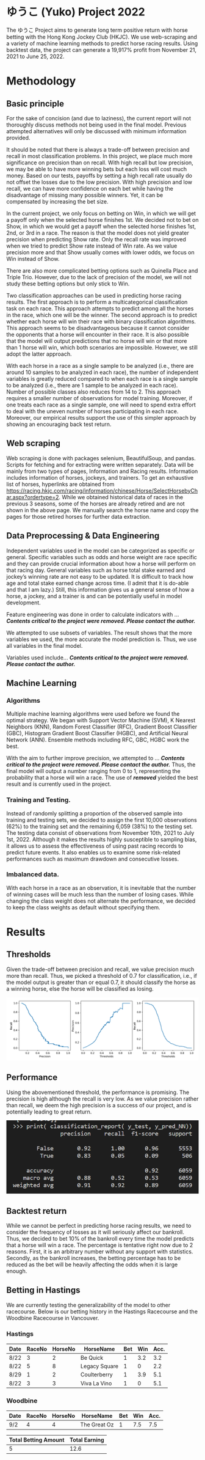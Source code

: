 # ゆうこ (Yuko) Project 2022
	
The ゆうこ Project aims to generate long term positive return with horse betting with the Hong Kong Jockey Club (HKJC). We use web-scraping and a variety of machine learning methods to predict horse racing results. Using backtest data, the project can generate a 19,917% profit from November 21, 2021 to June 25, 2022.
    
# Methodology

## Basic principle
For the sake of concision (and due to laziness), the current report will not thoroughly discuss methods not being used in the final model. Previous attempted alternatives will only be discussed with minimum information provided.

It should be noted that there is always a trade-off between precision and recall in most classification problems. In this project, we place much more significance on precision than on recall. With high recall but low precision, we may be able to have more winning bets but each loss will cost much money. Based on our tests, payoffs by setting a high recall rate usually do not offset the losses due to the low precision. With high precision and low recall, we can have more confidence on each bet while having the disadvantage of missing many possible winners. Yet, it can be compensated by increasing the bet size.

In the current project, we only focus on betting on Win, in which we will get a payoff only when the selected horse finishes 1st. We decided not to bet on Show, in which we would get a payoff when the selected horse finishes 1st, 2nd, or 3rd in a race. The reason is that the model does not yield greater precision when predicting Show rate. Only the recall rate was improved when we tried to predict Show rate instead of Win rate. As we value precision more and that Show usually comes with lower odds, we focus on Win instead of Show.

There are also more complicated betting options such as Quinella Place and Triple Trio. However, due to the lack of precision of the model, we will not study these betting options but only stick to Win.

Two classification approaches can be used in predicting horse racing results. The first approach is to perform a multicategorical classification task on each race. This approach attempts to predict among all the horses in the race, which one will be the winner. The second approach  is to predict whether each horse will win their race with binary classification algorithms. This approach seems to be disadvantageous because it cannot consider the opponents that a horse will encounter in their race. It is also possible that the model will output predictions that no horse will win or that more than 1 horse will win, which both scenarios are impossible. However, we still adopt the latter approach.

With each horse in a race as a single sample to be analyzed (i.e., there are around 10 samples to be analyzed in each race), the number of independent variables is greatly reduced compared to when each race is a single sample to be analyzed (i.e., there are 1 sample to be analyzed in each race). Number of possible classes also reduces from 14 to 2. This approach requires a smaller number of observations for model training. Moreover, if one treats each race as a single sample, one will need to spend extra effort to deal with the uneven number of horses participating in each race. Moreover, our empirical results support the use of this simpler approach by showing an encouraging back test return.

## Web scraping

Web scraping is done with packages selenium, BeautifulSoup, and pandas. Scripts for fetching and for extracting were written separately. Data will be mainly from two types of pages, Information and Racing results. Information includes information of horses, jockeys, and trainers. To get an exhaustive list of horses, hyperlinks are obtained from https://racing.hkjc.com/racing/information/chinese/Horse/SelectHorsebyChar.aspx?ordertype=2. While we obtained historical data of races in the previous 3 seasons, some of the horses are already retired and are not shown in the above page. We manually search the horse name and copy the pages for those retired horses for further data extraction.

## Data Preprocessing & Data Engineering

Independent variables used in the model can be categorized as specific or general. Specific variables such as odds and horse weight are race specific and they can provide crucial information about how a horse will perform on that racing day. General variables such as horse total stake earned and jockey’s winning rate are not easy to be updated. It is difficult to track how age and total stake earned change across time. (I admit that it is do-able and that I am lazy.) Still, this information gives us a general sense of how a horse, a jockey, and a trainer is and can be potentially useful in model development.

Feature engineering was done in order to calculate indicators with ... ***Contents critical to the project were removed. Please contact the author.***

We attempted to use subsets of variables. The result shows that the more variables we used, the more accurate the model prediction is. Thus, we use all variables in the final model.

Variables used include... ***Contents critical to the project were removed. Please contact the author.***

## Machine Learning

### Algorithms

Multiple machine learning algorithms were used before we found the optimal strategy. We began with Support Vector Machine (SVM), K Nearest Neighbors (KNN), Random Forest Classifier (RFC), Gradient Boost Classifier (GBC), Histogram Gradient Boost Classifier (HGBC), and Artificial Neural Network (ANN). Ensemble methods including RFC, GBC, HGBC work the best.

With the aim to further improve precision, we attempted to ... ***Contents critical to the project were removed. Please contact the author.*** Thus, the final model will output a number ranging from 0 to 1, representing the probability that a horse will win a race. The use of ***removed*** yielded the best result and is currently used in the project.

### Training and Testing.

Instead of randomly splitting a proportion of the observed sample into training and testing sets, we decided to assign the first 10,000 observations (62%) to the training set and the remaining 6,059 (38%) to the testing set. The testing data consist of observations from November 10th, 2021 to July 1st, 2022. Although it makes the results highly susceptible to sampling bias, it allows us to assess the effectiveness of using past racing records to predict future events. It also enables us to examine some risk-related performances such as maximum drawdown and consecutive losses.

### Imbalanced data.

With each horse in a race as an observation, it is inevitable that the number of winning cases will be much less than the number of losing cases. While changing the class weight does not alternate the performance, we decided to keep the class weights as default without specifying them.

# Results

## Thresholds

Given the trade-off between precision and recall, we value precision much more than recall. Thus, we picked a threshold of 0.7 for classification, i.e., if the model output is greater than or equal 0.7, it should classify the horse as a winning horse, else the horse will be classified as losing.

![Threshold](https://github.com/morrismanfung/yukoproject2022/blob/main/image/precision-recall_20220808.png)

## Performance

Using the abovementioned threshold, the performance is promising. The precision is high although the recall is very low. As we value precision rather than recall, we deem the high precision is a success of our project, and is potentially leading to great return.

![Performance](https://github.com/morrismanfung/yukoproject2022/blob/main/image/classification_report_20220808.png)
## Backtest return

While we cannot be perfect in predicting horse racing results, we need to consider the frequency of losses as it will seriously affect our bankroll. Thus, we decided to bet 10% of the bankroll every time the model predicts that a horse will win a race. The percentage is tentative right now due to 2 reasons. First, it is an arbitrary number without any support with statistics. Secondly, as the bankroll increases, the betting percentage has to be reduced as the bet will be heavily affecting the odds when it is large enough.

## Betting in Hastings

We are currently testing the generalizability of the model to other racecourse. Below is our betting history in the Hastings Racecourse and the Woodbine Racecourse in Vancouver.

### Hastings
| Date | RaceNo | HorseNo | HorseName | Bet | Win | Acc. |
| ---- |--------|--------|------------|-----|-----|------|
|8/22  |3       |2       |Be Quick    |1    |3.2  |3.2   |
|8/22  |5       |8       |Legacy Square|1   |0    |2.2   |
|8/29  |1       |2       |Coulterberry |1   |3.9  |5.1   |
|8/22  |3       |3       |Viva La Vino|1    |0    |5.1   |

### Woodbine
| Date | RaceNo | HorseNo | HorseName | Bet | Win | Acc. |
| ---- |--------|--------|------------|-----|-----|------|
|9/2   |4       |4       |The Great Oz|1    |7.5  |7.5   |

| Total Betting Amount | Total Earning |
| -------------------- | ------------- |
|5                     |12.6           |
